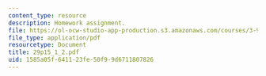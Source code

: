 ```yaml
---
content_type: resource
description: Homework assignment.
file: https://ol-ocw-studio-app-production.s3.amazonaws.com/courses/3-91-mechanical-behavior-of-plastics-spring-2007/1585a05f641123fe50f99d6711807826_29p15_1_2.pdf
file_type: application/pdf
resourcetype: Document
title: 29p15_1_2.pdf
uid: 1585a05f-6411-23fe-50f9-9d6711807826
---
```


